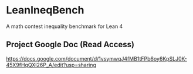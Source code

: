 # LeanIneqBench
A math contest inequality benchmark for Lean 4

## Project Google Doc (Read Access)
https://docs.google.com/document/d/1vsymwqJ4fMB1tFPb6oy6KpSLJ0K-45X9fHqQXI26P_A/edit?usp=sharing
